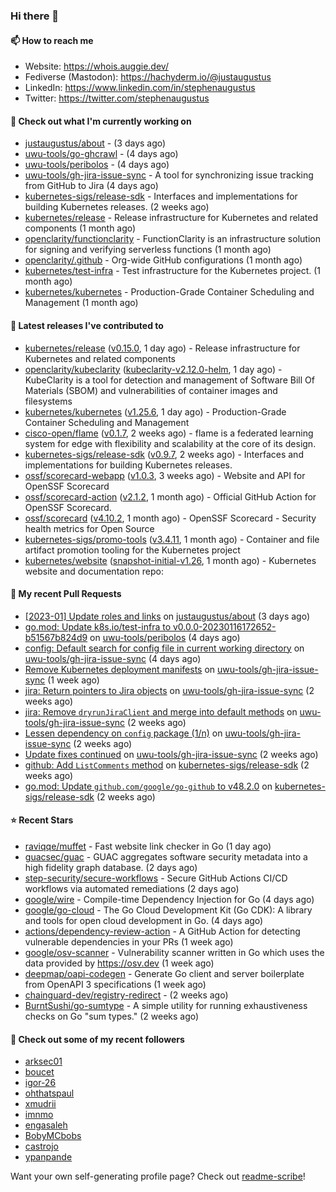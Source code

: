 ### Hi there 👋

#### 📫 How to reach me

- Website: https://whois.auggie.dev/
- Fediverse (Mastodon): https://hachyderm.io/@justaugustus
- LinkedIn: https://www.linkedin.com/in/stephenaugustus
- Twitter: https://twitter.com/stephenaugustus

#### 👷 Check out what I'm currently working on

- [justaugustus/about](https://github.com/justaugustus/about) -  (3 days ago)
- [uwu-tools/go-ghcrawl](https://github.com/uwu-tools/go-ghcrawl) -  (4 days ago)
- [uwu-tools/peribolos](https://github.com/uwu-tools/peribolos) -  (4 days ago)
- [uwu-tools/gh-jira-issue-sync](https://github.com/uwu-tools/gh-jira-issue-sync) - A tool for synchronizing issue tracking from GitHub to Jira (4 days ago)
- [kubernetes-sigs/release-sdk](https://github.com/kubernetes-sigs/release-sdk) - Interfaces and implementations for building Kubernetes releases. (2 weeks ago)
- [kubernetes/release](https://github.com/kubernetes/release) - Release infrastructure for Kubernetes and related components (1 month ago)
- [openclarity/functionclarity](https://github.com/openclarity/functionclarity) - FunctionClarity is an infrastructure solution for signing and verifying serverless functions (1 month ago)
- [openclarity/.github](https://github.com/openclarity/.github) - Org-wide GitHub configurations (1 month ago)
- [kubernetes/test-infra](https://github.com/kubernetes/test-infra) - Test infrastructure for the Kubernetes project. (1 month ago)
- [kubernetes/kubernetes](https://github.com/kubernetes/kubernetes) - Production-Grade Container Scheduling and Management (1 month ago)

#### 🔭 Latest releases I've contributed to

- [kubernetes/release](https://github.com/kubernetes/release) ([v0.15.0](https://github.com/kubernetes/release/releases/tag/v0.15.0), 1 day ago) - Release infrastructure for Kubernetes and related components
- [openclarity/kubeclarity](https://github.com/openclarity/kubeclarity) ([kubeclarity-v2.12.0-helm](https://github.com/openclarity/kubeclarity/releases/tag/kubeclarity-v2.12.0-helm), 1 day ago) - KubeClarity is a tool for detection and management of Software Bill Of Materials (SBOM) and vulnerabilities of container images and filesystems
- [kubernetes/kubernetes](https://github.com/kubernetes/kubernetes) ([v1.25.6](https://github.com/kubernetes/kubernetes/releases/tag/v1.25.6), 1 day ago) - Production-Grade Container Scheduling and Management
- [cisco-open/flame](https://github.com/cisco-open/flame) ([v0.1.7](https://github.com/cisco-open/flame/releases/tag/v0.1.7), 2 weeks ago) - flame is a federated learning system for edge with flexibility and scalability at the core of its design.
- [kubernetes-sigs/release-sdk](https://github.com/kubernetes-sigs/release-sdk) ([v0.9.7](https://github.com/kubernetes-sigs/release-sdk/releases/tag/v0.9.7), 2 weeks ago) - Interfaces and implementations for building Kubernetes releases.
- [ossf/scorecard-webapp](https://github.com/ossf/scorecard-webapp) ([v1.0.3](https://github.com/ossf/scorecard-webapp/releases/tag/v1.0.3), 3 weeks ago) - Website and API for OpenSSF Scorecard
- [ossf/scorecard-action](https://github.com/ossf/scorecard-action) ([v2.1.2](https://github.com/ossf/scorecard-action/releases/tag/v2.1.2), 1 month ago) - Official GitHub Action for OpenSSF Scorecard.
- [ossf/scorecard](https://github.com/ossf/scorecard) ([v4.10.2](https://github.com/ossf/scorecard/releases/tag/v4.10.2), 1 month ago) - OpenSSF Scorecard - Security health metrics for Open Source
- [kubernetes-sigs/promo-tools](https://github.com/kubernetes-sigs/promo-tools) ([v3.4.11](https://github.com/kubernetes-sigs/promo-tools/releases/tag/v3.4.11), 1 month ago) - Container and file artifact promotion tooling for the Kubernetes project
- [kubernetes/website](https://github.com/kubernetes/website) ([snapshot-initial-v1.26](https://github.com/kubernetes/website/releases/tag/snapshot-initial-v1.26), 1 month ago) - Kubernetes website and documentation repo: 

#### 🔨 My recent Pull Requests

- [[2023-01] Update roles and links](https://github.com/justaugustus/about/pull/9) on [justaugustus/about](https://github.com/justaugustus/about) (3 days ago)
- [go.mod: Update k8s.io/test-infra to v0.0.0-20230116172652-b51567b824d9](https://github.com/uwu-tools/peribolos/pull/155) on [uwu-tools/peribolos](https://github.com/uwu-tools/peribolos) (4 days ago)
- [config: Default search for config file in current working directory](https://github.com/uwu-tools/gh-jira-issue-sync/pull/75) on [uwu-tools/gh-jira-issue-sync](https://github.com/uwu-tools/gh-jira-issue-sync) (4 days ago)
- [Remove Kubernetes deployment manifests](https://github.com/uwu-tools/gh-jira-issue-sync/pull/72) on [uwu-tools/gh-jira-issue-sync](https://github.com/uwu-tools/gh-jira-issue-sync) (1 week ago)
- [jira: Return pointers to Jira objects](https://github.com/uwu-tools/gh-jira-issue-sync/pull/65) on [uwu-tools/gh-jira-issue-sync](https://github.com/uwu-tools/gh-jira-issue-sync) (2 weeks ago)
- [jira: Remove `dryrunJiraClient` and merge into default methods](https://github.com/uwu-tools/gh-jira-issue-sync/pull/64) on [uwu-tools/gh-jira-issue-sync](https://github.com/uwu-tools/gh-jira-issue-sync) (2 weeks ago)
- [Lessen dependency on `config` package (1/n)](https://github.com/uwu-tools/gh-jira-issue-sync/pull/63) on [uwu-tools/gh-jira-issue-sync](https://github.com/uwu-tools/gh-jira-issue-sync) (2 weeks ago)
- [Update fixes continued](https://github.com/uwu-tools/gh-jira-issue-sync/pull/60) on [uwu-tools/gh-jira-issue-sync](https://github.com/uwu-tools/gh-jira-issue-sync) (2 weeks ago)
- [github: Add `ListComments` method](https://github.com/kubernetes-sigs/release-sdk/pull/148) on [kubernetes-sigs/release-sdk](https://github.com/kubernetes-sigs/release-sdk) (2 weeks ago)
- [go.mod: Update `github.com/google/go-github` to v48.2.0](https://github.com/kubernetes-sigs/release-sdk/pull/147) on [kubernetes-sigs/release-sdk](https://github.com/kubernetes-sigs/release-sdk) (2 weeks ago)

#### ⭐ Recent Stars

- [raviqqe/muffet](https://github.com/raviqqe/muffet) - Fast website link checker in Go (1 day ago)
- [guacsec/guac](https://github.com/guacsec/guac) - GUAC aggregates software security metadata into a high fidelity graph database. (2 days ago)
- [step-security/secure-workflows](https://github.com/step-security/secure-workflows) - Secure GitHub Actions CI/CD workflows via automated remediations (2 days ago)
- [google/wire](https://github.com/google/wire) - Compile-time Dependency Injection for Go (4 days ago)
- [google/go-cloud](https://github.com/google/go-cloud) - The Go Cloud Development Kit (Go CDK): A library and tools for open cloud development in Go. (4 days ago)
- [actions/dependency-review-action](https://github.com/actions/dependency-review-action) - A GitHub Action for detecting vulnerable dependencies in your PRs (1 week ago)
- [google/osv-scanner](https://github.com/google/osv-scanner) - Vulnerability scanner written in Go which uses the data provided by https://osv.dev (1 week ago)
- [deepmap/oapi-codegen](https://github.com/deepmap/oapi-codegen) - Generate Go client and server boilerplate from OpenAPI 3 specifications (1 week ago)
- [chainguard-dev/registry-redirect](https://github.com/chainguard-dev/registry-redirect) -  (2 weeks ago)
- [BurntSushi/go-sumtype](https://github.com/BurntSushi/go-sumtype) - A simple utility for running exhaustiveness checks on Go &#34;sum types.&#34; (2 weeks ago)

#### 👯 Check out some of my recent followers

- [arksec01](https://github.com/arksec01)
- [boucet](https://github.com/boucet)
- [igor-26](https://github.com/igor-26)
- [ohthatspaul](https://github.com/ohthatspaul)
- [xmudrii](https://github.com/xmudrii)
- [imnmo](https://github.com/imnmo)
- [engasaleh](https://github.com/engasaleh)
- [BobyMCbobs](https://github.com/BobyMCbobs)
- [castrojo](https://github.com/castrojo)
- [ypanpande](https://github.com/ypanpande)

Want your own self-generating profile page? Check out [readme-scribe](https://github.com/muesli/readme-scribe)!
